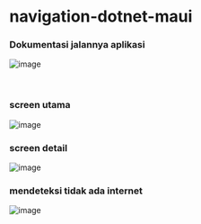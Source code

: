 # navigation-dotnet-maui

### Dokumentasi jalannya aplikasi
![image](https://user-images.githubusercontent.com/90663373/224048962-055f2285-41cb-4106-860f-47d8373c8298.png)

<br>

### screen utama

![image](https://user-images.githubusercontent.com/90663373/224048910-d5ed3011-8feb-4be7-b021-53a3f3f3c4ac.png)

### screen detail
![image](https://user-images.githubusercontent.com/90663373/224048871-2e55fe82-3943-4dc6-a680-5edf49a127b4.png)

### mendeteksi tidak ada internet
![image](https://user-images.githubusercontent.com/90663373/224048932-413c365c-8b1e-40f9-847d-8c0e08fa8974.png)
